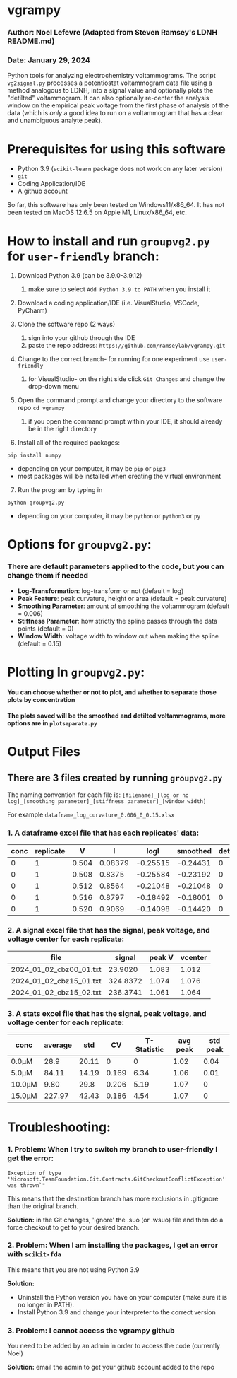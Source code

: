 # vgrampy

### Author: Noel Lefevre (Adapted from Steven Ramsey's LDNH README.md)
### Date: January 29, 2024

Python tools for analyzing electrochemistry voltammograms. The script
`vg2signal.py` processes a potentiostat voltammogram data file using a method
analogous to LDNH, into a signal value and optionally plots the "detilted"
voltammogram. It can also optionally re-center the analysis window on the
empirical peak voltage from the first phase of analysis of the data (which is
_only_ a good idea to run on a voltammogram that has a clear and unambiguous
analyte peak).

# Prerequisites for using this software

- Python 3.9 (`scikit-learn` package does not work on any later version)
- `git`
- Coding Application/IDE
- A github account

So far, this software has only been tested on Windows11/x86_64. It has 
not been tested on MacOS 12.6.5 on Apple M1, Linux/x86_64, etc.

# How to install and run `groupvg2.py` for `user-friendly` branch:

1. Download Python 3.9 (can be 3.9.0-3.9.12)
   1. make sure to select `Add Python 3.9 to PATH` when you install it


2. Download a coding application/IDE (i.e. VisualStudio, VSCode, PyCharm)


3. Clone the software repo (2 ways)
   1. sign into your github through the IDE
   2. paste the repo address: `https://github.com/ramseylab/vgrampy.git`


4. Change to the correct branch- for running for one experiment use `user-friendly`
   1. for VisualStudio- on the right side click `Git Changes` and change the drop-down menu


5. Open the command prompt and change your directory to the software repo `cd vgrampy`
   1. if you open the command prompt within your IDE, it should already be in the right directory


6. Install all of the required packages:
```dockerignore
pip install numpy
```
- depending on your computer, it may be `pip` or `pip3`
- most packages will be installed when creating the virtual environment

7. Run the program by typing in 
```
python groupvg2.py
```
- depending on your computer, it may be `python` or `python3` or `py`

# Options for `groupvg2.py`:

### There are default parameters applied to the code, but you can change them if needed

- **Log-Transformation**: log-transform or not (default = log)
- **Peak Feature**: peak curvature, height or area (default = peak curvature)
- **Smoothing Parameter**: amount of smoothing the voltammogram (default = 0.006)
- **Stiffness Parameter**: how strictly the spline passes through the data points (default = 0)
- **Window Width**: voltage width to window out when making the spline (default = 0.15)

# Plotting In `groupvg2.py`:

#### You can choose whether or not to plot, and whether to separate those plots by concentration
#### The plots saved will be the smoothed and detilted voltammograms, more options are in `plotseparate.py`

# Output Files

## There are 3 files created by running `groupvg2.py`

The naming convention for each file is: `[filename]_[log or no log]_[smoothing parameter]_[stiffness parameter]_[window width]`

For example `dataframe_log_curvature_0.006_0_0.15.xlsx`

### 1. A dataframe excel file that has each replicates' data:

| conc | replicate | V     | I       | logI     | smoothed | detilted |
|------|-----------|-------|---------|----------|:---------|----------|
| 0    | 1         | 0.504 | 0.08379 | -0.25515 | -0.24431 | 0        |
| 0    | 1         | 0.508 | 0.8375  | -0.25584 | -0.23192 | 0        |
| 0    | 1         | 0.512 | 0.8564  | -0.21048 | -0.21048 | 0        |
| 0    | 1         | 0.516 | 0.8797  | -0.18492 | -0.18001 | 0        |
| 0    | 1         | 0.520 | 0.9069  | -0.14098 | -0.14420 | 0        | 

### 2. A signal excel file that has the signal, peak voltage, and voltage center for each replicate:

| file                    | signal   | peak V | vcenter |
|-------------------------|----------|--------|---------|
| 2024_01_02_cbz00_01.txt | 23.9020  | 1.083  | 1.012   |
| 2024_01_02_cbz15_01.txt | 324.8372 | 1.074  | 1.076   |
| 2024_01_02_cbz15_02.txt | 236.3741 | 1.061  | 1.064   |

### 3. A stats excel file that has the signal, peak voltage, and voltage center for each replicate:

| conc      | average | std   | CV    | T-Statistic | avg peak | std peak |
|-----------|---------|-------|-------|-------------|----------|----------|
| 0.0&mu;M  | 28.9    | 20.11 | 0     | 0           | 1.02     | 0.04     |
| 5.0&mu;M  | 84.11   | 14.19 | 0.169 | 6.34        | 1.06     | 0.01     |
| 10.0&mu;M | 9.80    | 29.8  | 0.206 | 5.19        | 1.07     | 0        |
| 15.0&mu;M | 227.97  | 42.43 | 0.186 | 4.54        | 1.07     | 0        |



# Troubleshooting:

### 1.  Problem: When I try to switch my branch to user-friendly I get the error: 

```
Exception of type 'Microsoft.TeamFoundation.Git.Contracts.GitCheckoutConflictException' was thrown`"
```
This means that the destination branch has more exclusions in .gitignore than the original branch.

**Solution:** in the Git changes, 'ignore' the .suo (or .wsuo) file and then do a force checkout to get to your desired branch.


### 2. Problem: When I am installing the packages, I get an error with `scikit-fda`

This means that you are not using Python 3.9

**Solution:** 
- Uninstall the Python version you have on your computer (make sure it is no longer in PATH). 
- Install Python 3.9 and change your interpreter to the correct version


### 3. Problem: I cannot access the vgrampy github

You need to be added by an admin in order to access the code (currently Noel)

**Solution:** email the admin to get your github account added to the repo
